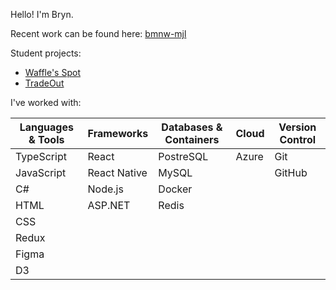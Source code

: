 Hello! I'm Bryn.

Recent work can be found here: [bmnw-mjl](https://github.com/bmnw-mjl)

Student projects:
- [Waffle's Spot](https://github.com/bmnw/pet-care-app)
- [TradeOut](https://github.com/bmnw/tradeout)

I've worked with:

| Languages & Tools   | Frameworks    | Databases & Containers | Cloud   | Version Control |
| -----------         | -----------   | -------                | ------- | -------         |
| TypeScript          | React         | PostreSQL              | Azure   | Git             |
| JavaScript          | React Native  | MySQL                  |         | GitHub          |
| C#                  | Node.js       | Docker
| HTML                | ASP.NET       | Redis
| CSS
| Redux
| Figma
| D3

